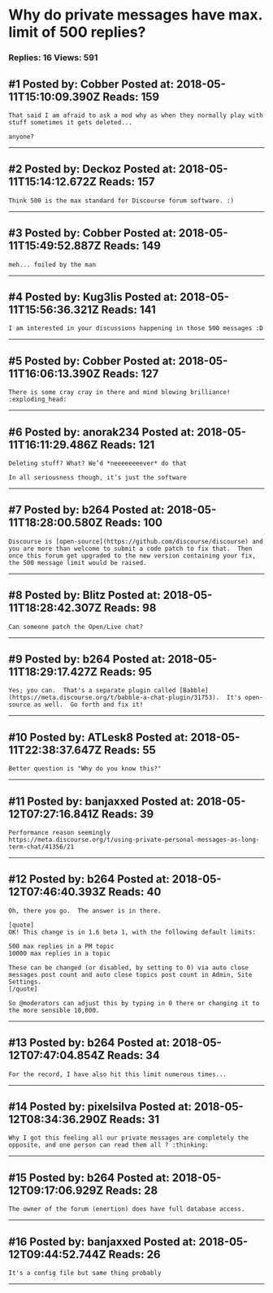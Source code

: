 # Why do private messages have max. limit of 500 replies?

### Replies: 16 Views: 591

## \#1 Posted by: Cobber Posted at: 2018-05-11T15:10:09.390Z Reads: 159

```
That said I am afraid to ask a mod why as when they normally play with stuff sometimes it gets deleted...

anyone?
```

---
## \#2 Posted by: Deckoz Posted at: 2018-05-11T15:14:12.672Z Reads: 157

```
Think 500 is the max standard for Discourse forum software. :)
```

---
## \#3 Posted by: Cobber Posted at: 2018-05-11T15:49:52.887Z Reads: 149

```
meh... foiled by the man
```

---
## \#4 Posted by: Kug3lis Posted at: 2018-05-11T15:56:36.321Z Reads: 141

```
I am interested in your discussions happening in those 500 messages :D
```

---
## \#5 Posted by: Cobber Posted at: 2018-05-11T16:06:13.390Z Reads: 127

```
There is some cray cray in there and mind blowing brilliance! :exploding_head:
```

---
## \#6 Posted by: anorak234 Posted at: 2018-05-11T16:11:29.486Z Reads: 121

```
Deleting stuff? What? We’d *neeeeeeeever* do that

In all seriousness though, it’s just the software
```

---
## \#7 Posted by: b264 Posted at: 2018-05-11T18:28:00.580Z Reads: 100

```
Discourse is [open-source](https://github.com/discourse/discourse) and you are more than welcome to submit a code patch to fix that.  Then once this forum get upgraded to the new version containing your fix, the 500 message limit would be raised.
```

---
## \#8 Posted by: Blitz Posted at: 2018-05-11T18:28:42.307Z Reads: 98

```
Can someone patch the Open/Live chat?
```

---
## \#9 Posted by: b264 Posted at: 2018-05-11T18:29:17.427Z Reads: 95

```
Yes; you can.  That's a separate plugin called [Babble](https://meta.discourse.org/t/babble-a-chat-plugin/31753).  It's open-source as well.  Go forth and fix it!
```

---
## \#10 Posted by: ATLesk8 Posted at: 2018-05-11T22:38:37.647Z Reads: 55

```
Better question is "Why do you know this?"
```

---
## \#11 Posted by: banjaxxed Posted at: 2018-05-12T07:27:16.841Z Reads: 39

```
Performance reason seemingly 
https://meta.discourse.org/t/using-private-personal-messages-as-long-term-chat/41356/21
```

---
## \#12 Posted by: b264 Posted at: 2018-05-12T07:46:40.393Z Reads: 40

```
Oh, there you go.  The answer is in there.

[quote]
OK! This change is in 1.6 beta 1, with the following default limits:

500 max replies in a PM topic
10000 max replies in a topic

These can be changed (or disabled, by setting to 0) via auto close messages post count and auto close topics post count in Admin, Site Settings.
[/quote]

So @moderators can adjust this by typing in 0 there or changing it to the more sensible 10,000.
```

---
## \#13 Posted by: b264 Posted at: 2018-05-12T07:47:04.854Z Reads: 34

```
For the record, I have also hit this limit numerous times...
```

---
## \#14 Posted by: pixelsilva Posted at: 2018-05-12T08:34:36.290Z Reads: 31

```
Why I got this feeling all our private messages are completely the opposite, and one person can read them all ? :thinking:
```

---
## \#15 Posted by: b264 Posted at: 2018-05-12T09:17:06.929Z Reads: 28

```
The owner of the forum (enertion) does have full database access.
```

---
## \#16 Posted by: banjaxxed Posted at: 2018-05-12T09:44:52.744Z Reads: 26

```
It's a config file but same thing probably
```

---
